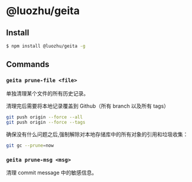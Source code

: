 # @luozhu/geita

## Install

```sh
$ npm install @luozhu/geita -g
```

## Commands

### `geita prune-file <file>`

单独清理某个文件的所有历史记录。

清理完后需要将本地记录覆盖到 Github（所有 branch 以及所有 tags）

```sh
git push origin --force --all
git push origin --force --tags
```

确保没有什么问题之后,强制解除对本地存储库中的所有对象的引用和垃圾收集：

```sh
git gc --prune=now
```

### `geita prune-msg <msg>`

清理 commit message 中的敏感信息。
